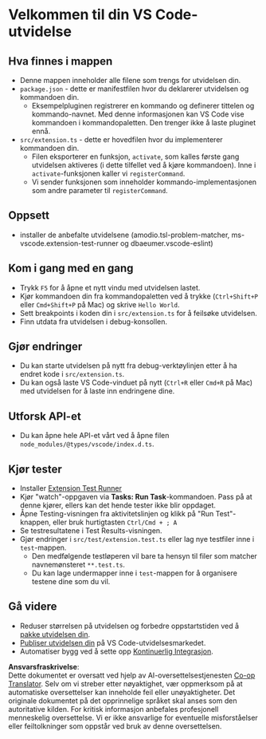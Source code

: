 <!--
CO_OP_TRANSLATOR_METADATA:
{
  "original_hash": "eae2c0ea18160a3e7a63ace7b53897d7",
  "translation_date": "2025-05-09T04:56:55+00:00",
  "source_file": "code/07.Lab/01/AIPC/extensions/phi3ext/vsc-extension-quickstart.md",
  "language_code": "no"
}
-->
# Velkommen til din VS Code-utvidelse

## Hva finnes i mappen

* Denne mappen inneholder alle filene som trengs for utvidelsen din.
* `package.json` - dette er manifestfilen hvor du deklarerer utvidelsen og kommandoen din.
  * Eksempelpluginen registrerer en kommando og definerer tittelen og kommando-navnet. Med denne informasjonen kan VS Code vise kommandoen i kommandopaletten. Den trenger ikke å laste pluginet ennå.
* `src/extension.ts` - dette er hovedfilen hvor du implementerer kommandoen din.
  * Filen eksporterer en funksjon, `activate`, som kalles første gang utvidelsen aktiveres (i dette tilfellet ved å kjøre kommandoen). Inne i `activate`-funksjonen kaller vi `registerCommand`.
  * Vi sender funksjonen som inneholder kommando-implementasjonen som andre parameter til `registerCommand`.

## Oppsett

* installer de anbefalte utvidelsene (amodio.tsl-problem-matcher, ms-vscode.extension-test-runner og dbaeumer.vscode-eslint)


## Kom i gang med en gang

* Trykk `F5` for å åpne et nytt vindu med utvidelsen lastet.
* Kjør kommandoen din fra kommandopaletten ved å trykke (`Ctrl+Shift+P` eller `Cmd+Shift+P` på Mac) og skrive `Hello World`.
* Sett breakpoints i koden din i `src/extension.ts` for å feilsøke utvidelsen.
* Finn utdata fra utvidelsen i debug-konsollen.

## Gjør endringer

* Du kan starte utvidelsen på nytt fra debug-verktøylinjen etter å ha endret kode i `src/extension.ts`.
* Du kan også laste VS Code-vinduet på nytt (`Ctrl+R` eller `Cmd+R` på Mac) med utvidelsen for å laste inn endringene dine.


## Utforsk API-et

* Du kan åpne hele API-et vårt ved å åpne filen `node_modules/@types/vscode/index.d.ts`.

## Kjør tester

* Installer [Extension Test Runner](https://marketplace.visualstudio.com/items?itemName=ms-vscode.extension-test-runner)
* Kjør "watch"-oppgaven via **Tasks: Run Task**-kommandoen. Pass på at denne kjører, ellers kan det hende tester ikke blir oppdaget.
* Åpne Testing-visningen fra aktivitetslinjen og klikk på "Run Test"-knappen, eller bruk hurtigtasten `Ctrl/Cmd + ; A`
* Se testresultatene i Test Results-visningen.
* Gjør endringer i `src/test/extension.test.ts` eller lag nye testfiler inne i `test`-mappen.
  * Den medfølgende testløperen vil bare ta hensyn til filer som matcher navnemønsteret `**.test.ts`.
  * Du kan lage undermapper inne i `test`-mappen for å organisere testene dine som du vil.

## Gå videre

* Reduser størrelsen på utvidelsen og forbedre oppstartstiden ved å [pakke utvidelsen din](https://code.visualstudio.com/api/working-with-extensions/bundling-extension?WT.mc_id=aiml-137032-kinfeylo).
* [Publiser utvidelsen din](https://code.visualstudio.com/api/working-with-extensions/publishing-extension?WT.mc_id=aiml-137032-kinfeylo) på VS Code-utvidelsesmarkedet.
* Automatiser bygg ved å sette opp [Kontinuerlig Integrasjon](https://code.visualstudio.com/api/working-with-extensions/continuous-integration?WT.mc_id=aiml-137032-kinfeylo).

**Ansvarsfraskrivelse**:  
Dette dokumentet er oversatt ved hjelp av AI-oversettelsestjenesten [Co-op Translator](https://github.com/Azure/co-op-translator). Selv om vi streber etter nøyaktighet, vær oppmerksom på at automatiske oversettelser kan inneholde feil eller unøyaktigheter. Det originale dokumentet på det opprinnelige språket skal anses som den autoritative kilden. For kritisk informasjon anbefales profesjonell menneskelig oversettelse. Vi er ikke ansvarlige for eventuelle misforståelser eller feiltolkninger som oppstår ved bruk av denne oversettelsen.
